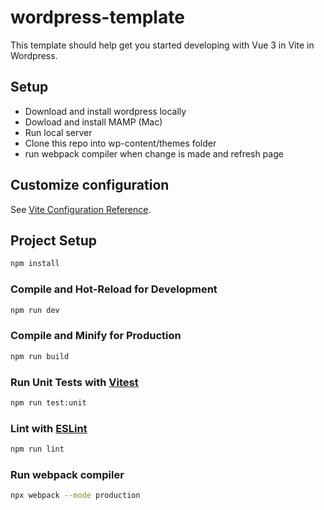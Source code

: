 # wordpress-template

This template should help get you started developing with Vue 3 in Vite in Wordpress.

## Setup

- Download and install wordpress locally
- Dowload and install MAMP (Mac)
- Run local server
- Clone this repo into wp-content/themes folder
- run webpack compiler when change is made and refresh page

## Customize configuration

See [Vite Configuration Reference](https://vitejs.dev/config/).

## Project Setup

```sh
npm install
```

### Compile and Hot-Reload for Development

```sh
npm run dev
```

### Compile and Minify for Production

```sh
npm run build
```

### Run Unit Tests with [Vitest](https://vitest.dev/)

```sh
npm run test:unit
```

### Lint with [ESLint](https://eslint.org/)

```sh
npm run lint
```

### Run webpack compiler
```sh
npx webpack --mode production
```

